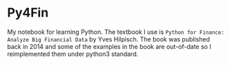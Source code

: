 # Py4Fin

My notebook for learning Python. The textbook I use is `Python for Finance: Analyze Big Financial Data` by Yves Hilpisch. The book was published back in 2014 and some of the examples in the book are out-of-date so I reimplemented them under python3 standard. 

